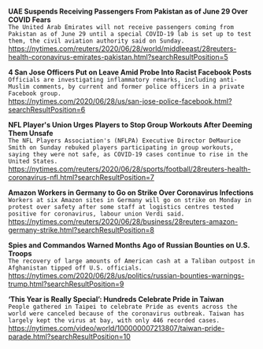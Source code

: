 **UAE Suspends Receiving Passengers From Pakistan as of June 29 Over COVID Fears**\
`The United Arab Emirates will not receive passengers coming from Pakistan as of June 29 until a special COVID-19 lab is set up to test them, the civil aviation authority said on Sunday.`\
https://nytimes.com/reuters/2020/06/28/world/middleeast/28reuters-health-coronavirus-emirates-pakistan.html?searchResultPosition=5

**4 San Jose Officers Put on Leave Amid Probe Into Racist Facebook Posts**\
`Officials are investigating inflammatory remarks, including anti-Muslim comments, by current and former police officers in a private Facebook group.`\
https://nytimes.com/2020/06/28/us/san-jose-police-facebook.html?searchResultPosition=6

**NFL Player's Union Urges Players to Stop Group Workouts After Deeming Them Unsafe**\
`The NFL Players Association's (NFLPA) Executive Director DeMaurice Smith on Sunday rebuked players participating in group workouts, saying they were not safe, as COVID-19 cases continue to rise in the United States.`\
https://nytimes.com/reuters/2020/06/28/sports/football/28reuters-health-coronavirus-nfl.html?searchResultPosition=7

**Amazon Workers in Germany to Go on Strike Over Coronavirus Infections**\
`Workers at six Amazon sites in Germany will go on strike on Monday in protest over safety after some staff at logistics centres tested positive for coronavirus, labour union Verdi said.`\
https://nytimes.com/reuters/2020/06/28/business/28reuters-amazon-germany-strike.html?searchResultPosition=8

**Spies and Commandos Warned Months Ago of Russian Bounties on U.S. Troops**\
`The recovery of large amounts of American cash at a Taliban outpost in Afghanistan tipped off U.S. officials.`\
https://nytimes.com/2020/06/28/us/politics/russian-bounties-warnings-trump.html?searchResultPosition=9

**‘This Year is Really Special’: Hundreds Celebrate Pride in Taiwan**\
`People gathered in Taipei to celebrate Pride as events across the world were canceled because of the coronavirus outbreak. Taiwan has largely kept the virus at bay, with only 446 recorded cases.`\
https://nytimes.com/video/world/100000007213807/taiwan-pride-parade.html?searchResultPosition=10


